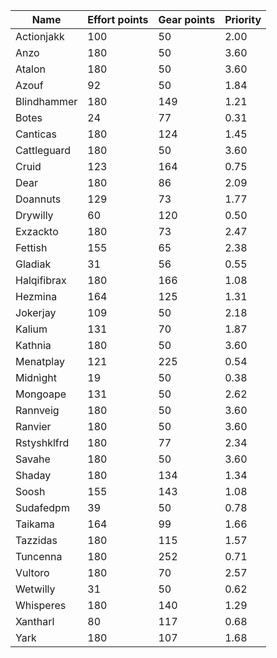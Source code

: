 
| Name | Effort points | Gear points | Priority |
|------|---------------|-------------|----------|
|Actionjakk|100|50|2.00|
|Anzo|180|50|3.60|
|Atalon|180|50|3.60|
|Azouf|92|50|1.84|
|Blindhammer|180|149|1.21|
|Botes|24|77|0.31|
|Canticas|180|124|1.45|
|Cattleguard|180|50|3.60|
|Cruid|123|164|0.75|
|Dear|180|86|2.09|
|Doannuts|129|73|1.77|
|Drywilly|60|120|0.50|
|Exzackto|180|73|2.47|
|Fettish|155|65|2.38|
|Gladiak|31|56|0.55|
|Halqifibrax|180|166|1.08|
|Hezmina|164|125|1.31|
|Jokerjay|109|50|2.18|
|Kalium|131|70|1.87|
|Kathnia|180|50|3.60|
|Menatplay|121|225|0.54|
|Midnìght|19|50|0.38|
|Mongoape|131|50|2.62|
|Rannveig|180|50|3.60|
|Ranvier|180|50|3.60|
|Rstyshklfrd|180|77|2.34|
|Savahe|180|50|3.60|
|Shaday|180|134|1.34|
|Soosh|155|143|1.08|
|Sudafedpm|39|50|0.78|
|Taikama|164|99|1.66|
|Tazzidas|180|115|1.57|
|Tuncenna|180|252|0.71|
|Vultoro|180|70|2.57|
|Wetwilly|31|50|0.62|
|Whisperes|180|140|1.29|
|Xantharl|80|117|0.68|
|Yark|180|107|1.68|